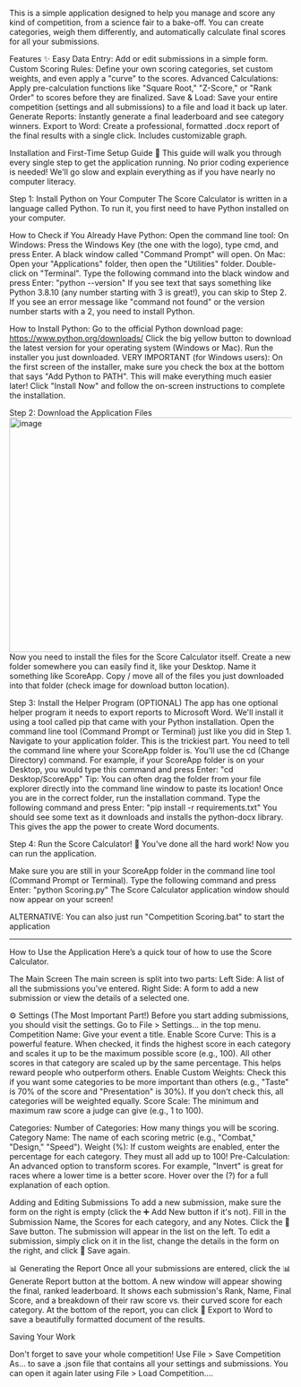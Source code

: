
This is a simple application designed to help you manage and score any kind of competition, from a science fair to a bake-off. You can create categories, weigh them differently, and automatically calculate final scores for all your submissions.

Features ✨
Easy Data Entry: Add or edit submissions in a simple form.
Custom Scoring Rules: Define your own scoring categories, set custom weights, and even apply a "curve" to the scores.
Advanced Calculations: Apply pre-calculation functions like "Square Root," "Z-Score," or "Rank Order" to scores before they are finalized.
Save & Load: Save your entire competition (settings and all submissions) to a file and load it back up later.
Generate Reports: Instantly generate a final leaderboard and see category winners.
Export to Word: Create a professional, formatted .docx report of the final results with a single click. Includes customizable graph.






Installation and First-Time Setup Guide 🚀
This guide will walk you through every single step to get the application running. No prior coding experience is needed! We'll go slow and explain everything as if you have nearly no computer literacy.



Step 1: Install Python on Your Computer
The Score Calculator is written in a language called Python. To run it, you first need to have Python installed on your computer.

How to Check if You Already Have Python:
Open the command line tool:
On Windows: Press the Windows Key (the one with the logo), type cmd, and press Enter. A black window called "Command Prompt" will open.
On Mac: Open your "Applications" folder, then open the "Utilities" folder. Double-click on "Terminal".
Type the following command into the black window and press Enter: "python --version"
If you see text that says something like Python 3.8.10 (any number starting with 3 is great!), you can skip to Step 2.
If you see an error message like "command not found" or the version number starts with a 2, you need to install Python.

How to Install Python:
Go to the official Python download page: https://www.python.org/downloads/
Click the big yellow button to download the latest version for your operating system (Windows or Mac).
Run the installer you just downloaded.
VERY IMPORTANT (for Windows users): On the first screen of the installer, make sure you check the box at the bottom that says "Add Python to PATH". This will make everything much easier later!
Click "Install Now" and follow the on-screen instructions to complete the installation.



Step 2: Download the Application Files
<img width="920" height="419" alt="image" src="https://github.com/user-attachments/assets/c35568eb-149a-417a-b7fb-8cb95c62d44e" />
Now you need to install the files for the Score Calculator itself.
Create a new folder somewhere you can easily find it, like your Desktop. Name it something like ScoreApp.
Copy / move all of the files you just downloaded into that folder (check image for download button location).



Step 3: Install the Helper Program (OPTIONAL)
The app has one optional helper program it needs to export reports to Microsoft Word. We'll install it using a tool called pip that came with your Python installation.
Open the command line tool (Command Prompt or Terminal) just like you did in Step 1.
Navigate to your application folder. This is the trickiest part. You need to tell the command line where your ScoreApp folder is. You'll use the cd (Change Directory) command.
For example, if your ScoreApp folder is on your Desktop, you would type this command and press Enter: "cd Desktop/ScoreApp"
Tip: You can often drag the folder from your file explorer directly into the command line window to paste its location!
Once you are in the correct folder, run the installation command. Type the following command and press Enter: "pip install -r requirements.txt"
You should see some text as it downloads and installs the python-docx library. This gives the app the power to create Word documents.



Step 4: Run the Score Calculator! 🎉
You've done all the hard work! Now you can run the application.

Make sure you are still in your ScoreApp folder in the command line tool (Command Prompt or Terminal).
Type the following command and press Enter: "python Scoring.py"
The Score Calculator application window should now appear on your screen!

ALTERNATIVE: You can also just run "Competition Scoring.bat" to start the application



------------------------------------------------------


How to Use the Application
Here’s a quick tour of how to use the Score Calculator.

The Main Screen
The main screen is split into two parts:
Left Side: A list of all the submissions you've entered.
Right Side: A form to add a new submission or view the details of a selected one.

⚙️ Settings (The Most Important Part!)
Before you start adding submissions, you should visit the settings. Go to File > Settings... in the top menu.
Competition Name: Give your event a title.
Enable Score Curve: This is a powerful feature. When checked, it finds the highest score in each category and scales it up to be the maximum possible score (e.g., 100). All other scores in that category are scaled up by the same percentage. This helps reward people who outperform others.
Enable Custom Weights: Check this if you want some categories to be more important than others (e.g., "Taste" is 70% of the score and "Presentation" is 30%). If you don't check this, all categories will be weighted equally.
Score Scale: The minimum and maximum raw score a judge can give (e.g., 1 to 100).

Categories:
Number of Categories: How many things you will be scoring.
Category Name: The name of each scoring metric (e.g., "Combat," "Design," "Speed").
Weight (%): If custom weights are enabled, enter the percentage for each category. They must all add up to 100!
Pre-Calculation: An advanced option to transform scores. For example, "Invert" is great for races where a lower time is a better score. Hover over the (?) for a full explanation of each option.



Adding and Editing Submissions
To add a new submission, make sure the form on the right is empty (click the ➕ Add New button if it's not).
Fill in the Submission Name, the Scores for each category, and any Notes.
Click the 💾 Save button. The submission will appear in the list on the left.
To edit a submission, simply click on it in the list, change the details in the form on the right, and click 💾 Save again.

📊 Generating the Report
Once all your submissions are entered, click the 📊 Generate Report button at the bottom.
A new window will appear showing the final, ranked leaderboard.
It shows each submission's Rank, Name, Final Score, and a breakdown of their raw score vs. their curved score for each category.
At the bottom of the report, you can click 📄 Export to Word to save a beautifully formatted document of the results.

Saving Your Work

Don't forget to save your whole competition! Use File > Save Competition As... to save a .json file that contains all your settings and submissions. You can open it again later using File > Load Competition....


